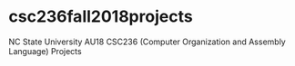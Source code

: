 # csc236fall2018projects
NC State University AU18 CSC236 (Computer Organization and Assembly Language) Projects
